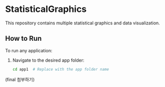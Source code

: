 # StatisticalGraphics


This repository contains multiple statistical graphics and data visualization.


## How to Run
To run any application:
1. Navigate to the desired app folder:
   ```bash
   cd app1  # Replace with the app folder name

(final 첨부하기)
